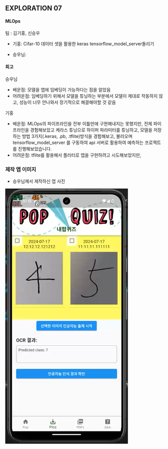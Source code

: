 ## EXPLORATION 07

#### MLOps 


팀 : 김기홍, 신승우

- 기홍: Cifar-10 데이터 셋을 활용한 keras tensorflow_model_server돌리기

- 승우님: 

#### 회고

승우님

- 배운점: 모델을 앱에 임베딩이 가능하다는 점을 알았음
- 어려운점: 임베딩하기 위해서 모델을 튜닝하는 부분에서 모델이 제대로 작동하지 않고, 성능이 너무 안나와서 장기적으로 해결해야할 것 같음

기홍

- 배운점: MLOps의 파이프라인을 전부 이틀만에 구현해내지는 못했지만, 전체 파이프라인을 경험해보았고 케라스 튜닝으로 하이퍼 파라미터를 튜닝하고, 모델을 저장하는 방법 3가지(.keras, .pb, .tflite)방식을 경험해보고, 불러오며 tensorflow_model_server 를 구동하여 api 서버로 활용하여 예측하는 프로젝트를 진행해보았습니다.
- 어려운점:  tflite를 활용해서 플러터로 앱을 구현하려고 시도해보았지만, 


### 제작 앱 이미지

- 승우님께서 제작하신 앱 사진

![alt text]([승우님]앱제작image.png)

